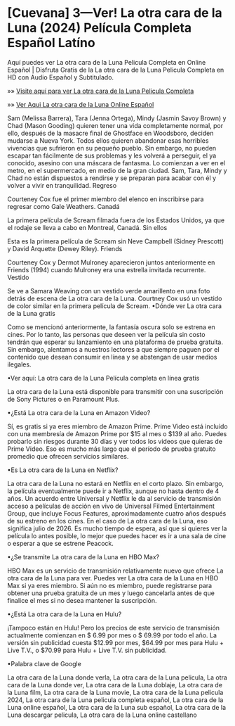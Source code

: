 # [Cuevana] 3—Ver! La otra cara de la Luna (2024) Película Completa Español Latíno

Aquí puedes ver La otra cara de la Luna Pelicula Completa en Online Español | Disfruta Gratis de la La otra cara de la Luna Pelicula Completa en HD con Audio Español y Subtitulado.

»» [Visite aquí para ver La otra cara de la Luna Pelicula Completa](https://aiflix.pro/es/movie/956842/fly-me-to-the-moon)

»» [Ver Aqui La otra cara de la Luna Online Español](https://aiflix.pro/es/movie/956842/fly-me-to-the-moon)

Sam (Melissa Barrera), Tara (Jenna Ortega), Mindy (Jasmin Savoy Brown) y Chad (Mason Gooding) quieren tener una vida completamente normal, por ello, después de la masacre final de Ghostface en Woodsboro, deciden mudarse a Nueva York. Todos ellos quieren abandonar esas horribles vivencias que sufrieron en su pequeño pueblo. Sin embargo, no pueden escapar tan fácilmente de sus problemas y les volverá a perseguir, el ya conocido, asesino con una máscara de fantasma. Lo comienzan a ver en el metro, en el supermercado, en medio de la gran ciudad. Sam, Tara, Mindy y Chad no están dispuestos a rendirse y se preparan para acabar con él y volver a vivir en tranquilidad.
Regreso

Courteney Cox fue el primer miembro del elenco en inscribirse para regresar como Gale Weathers.
Canadá

La primera película de Scream filmada fuera de los Estados Unidos, ya que el rodaje se lleva a cabo en Montreal, Canadá.
Sin ellos

Esta es la primera película de Scream sin Neve Campbell (Sidney Prescott) y David Arquette (Dewey Riley).
Friends

Courteney Cox y Dermot Mulroney aparecieron juntos anteriormente en Friends (1994) cuando Mulroney era una estrella invitada recurrente.
Vestido

Se ve a Samara Weaving con un vestido verde amarillento en una foto detrás de escena de La otra cara de la Luna. Courtney Cox usó un vestido de color similar en la primera película de Scream.
•Dónde ver La otra cara de la Luna gratis

Como se mencionó anteriormente, la fantasía oscura solo se estrena en cines. Por lo tanto, las personas que deseen ver la película sin costo tendrán que esperar su lanzamiento en una plataforma de prueba gratuita. Sin embargo, alentamos a nuestros lectores a que siempre paguen por el contenido que desean consumir en línea y se abstengan de usar medios ilegales.

•Ver aquí: La otra cara de la Luna Película completa en línea gratis

La otra cara de la Luna está disponible para transmitir con una suscripción de Sony Pictures o en Paramount Plus.

•¿Está La otra cara de la Luna en Amazon Video?

Sí, es gratis si ya eres miembro de Amazon Prime. Prime Video está incluido con una membresía de Amazon Prime por $15 al mes o $139 al año. Puedes probarlo sin riesgos durante 30 días y ver todos los videos que quieras de Prime Video. Eso es mucho más largo que el período de prueba gratuito promedio que ofrecen servicios similares.

•Es La otra cara de la Luna en Netflix?

La otra cara de la Luna no estará en Netflix en el corto plazo. Sin embargo, la película eventualmente puede ir a Netflix, aunque no hasta dentro de 4 años. Un acuerdo entre Universal y Netflix le da al servicio de transmisión acceso a películas de acción en vivo de Universal Filmed Entertainment Group, que incluye Focus Features, aproximadamente cuatro años después de su estreno en los cines. En el caso de La otra cara de la Luna, eso significa julio de 2026. Es mucho tiempo de espera, así que si quieres ver la película lo antes posible, lo mejor que puedes hacer es ir a una sala de cine o esperar a que se estrene Peacock.

•¿Se transmite La otra cara de la Luna en HBO Max?

HBO Max es un servicio de transmisión relativamente nuevo que ofrece La otra cara de la Luna para ver. Puedes ver La otra cara de la Luna en HBO Max si ya eres miembro. Si aún no es miembro, puede registrarse para obtener una prueba gratuita de un mes y luego cancelarla antes de que finalice el mes si no desea mantener la suscripción.

•¿Está La otra cara de la Luna en Hulu?

¡Tampoco están en Hulu! Pero los precios de este servicio de transmisión actualmente comienzan en $ 6.99 por mes o $ 69.99 por todo el año. La versión sin publicidad cuesta $12.99 por mes, $64.99 por mes para Hulu + Live T.V., o $70.99 para Hulu + Live T.V. sin publicidad.

•Palabra clave de Google

La otra cara de la Luna donde verla, La otra cara de la Luna pelicula, La otra cara de la Luna donde ver, La otra cara de la Luna doblaje, La otra cara de la Luna film, La otra cara de la Luna movie, La otra cara de la Luna pelicula 2024, La otra cara de la Luna pelicula completa español, La otra cara de la Luna online español, La otra cara de la Luna sub español, La otra cara de la Luna descargar pelicula, La otra cara de la Luna online castellano

